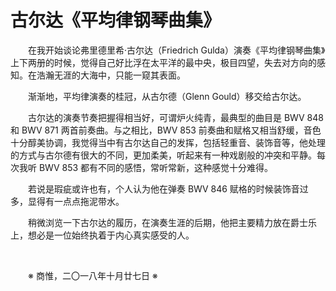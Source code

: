 # 古尔达《平均律钢琴曲集》

&emsp;&emsp;在我开始谈论弗里德里希·古尔达（Friedrich Gulda）演奏《平均律钢琴曲集》上下两册的时候，觉得自己好比浮在太平洋的最中央，极目四望，失去对方向的感知。在浩瀚无涯的大海中，只能一窥其表面。

&emsp;&emsp;渐渐地，平均律演奏的桂冠，从古尔德（Glenn Gould）移交给古尔达。

&emsp;&emsp;古尔达的演奏节奏把握得相当好，可谓炉火纯青，最典型的曲目是 BWV 848 和 BWV 871 两首前奏曲。与之相比，BWV 853 前奏曲和赋格又相当舒缓，音色十分醇美协调，我觉得当中有古尔达自己的发挥，包括轻重音、装饰音等，他处理的方式与古尔德有很大的不同，更加柔美，听起来有一种戏剧般的冲突和平静。每次我听 BWV 853 都有不同的感悟，常听常新，这种感觉十分难得。

&emsp;&emsp;若说是瑕疵或许也有，个人认为他在弹奏 BWV 846 赋格的时候装饰音过多，显得有一点点拖泥带水。

&emsp;&emsp;稍微浏览一下古尔达的履历，在演奏生涯的后期，他把主要精力放在爵士乐上，想必是一位始终执着于内心真实感受的人。

&emsp;&emsp;

&emsp;&emsp;※ 商惟，二〇一八年十月廿七日 ※